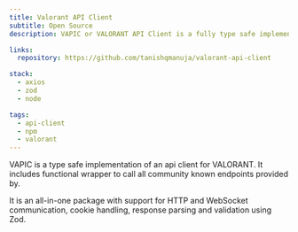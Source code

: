 ```yaml
---
title: Valorant API Client
subtitle: Open Source
description: VAPIC or VALORANT API Client is a fully type safe implementation of an API Client for VALORANT.

links:
  repository: https://github.com/tanishqmanuja/valorant-api-client

stack:
  - axios
  - zod
  - node

tags:
  - api-client
  - npm
  - valorant
---
```


VAPIC is a type safe implementation of an api client for VALORANT. It includes functional wrapper to call all community known endpoints provided by.

It is an all-in-one package with support for HTTP and WebSocket communication, cookie handling, response parsing and validation using Zod.
